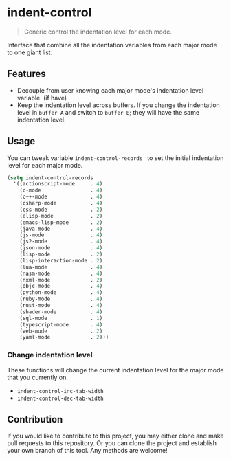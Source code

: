 # indent-control
> Generic control the indentation level for each mode.

Interface that combine all the indentation variables from each major mode
to one giant list.


## Features

* Decouple from user knowing each major mode's indentation level variable. (if have)
* Keep the indentation level across buffers. If you change the indentation level
in `buffer A` and switch to `buffer B`; they will have the same indentation level.


## Usage

You can tweak variable `indent-control-records ` to set the initial
indentation level for each major mode.

```el
(setq indent-control-records
  '((actionscript-mode     . 4)
    (c-mode                . 4)
    (c++-mode              . 4)
    (csharp-mode           . 4)
    (css-mode              . 2)
    (elisp-mode            . 2)
    (emacs-lisp-mode       . 2)
    (java-mode             . 4)
    (js-mode               . 4)
    (js2-mode              . 4)
    (json-mode             . 4)
    (lisp-mode             . 2)
    (lisp-interaction-mode . 2)
    (lua-mode              . 4)
    (nasm-mode             . 4)
    (nxml-mode             . 2)
    (objc-mode             . 4)
    (python-mode           . 4)
    (ruby-mode             . 4)
    (rust-mode             . 4)
    (shader-mode           . 4)
    (sql-mode              . 1)
    (typescript-mode       . 4)
    (web-mode              . 2)
    (yaml-mode             . 2)))
```

### Change indentation level

These functions will change the current indentation level for the major mode
that you currently on.

* `indent-control-inc-tab-width`
* `indent-control-dec-tab-width`


## Contribution

If you would like to contribute to this project, you may either
clone and make pull requests to this repository. Or you can
clone the project and establish your own branch of this tool.
Any methods are welcome!
